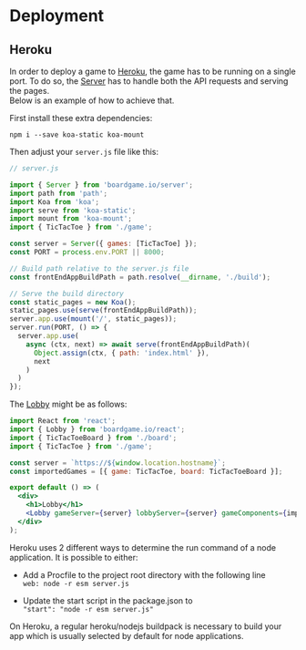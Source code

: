# Deployment

## Heroku

In order to deploy a game to [Heroku](https://heroku.com), the game has to be running on a single port. To do so, the [Server](/api/Server.md) has to handle both the API requests and serving the pages.  
Below is an example of how to achieve that.

First install these extra dependencies: 

```
npm i --save koa-static koa-mount
```
Then adjust your `server.js` file like this:

```js
// server.js

import { Server } from 'boardgame.io/server';
import path from 'path';
import Koa from 'koa';
import serve from 'koa-static';
import mount from 'koa-mount';
import { TicTacToe } from './game';

const server = Server({ games: [TicTacToe] });
const PORT = process.env.PORT || 8000;

// Build path relative to the server.js file
const frontEndAppBuildPath = path.resolve(__dirname, './build');

// Serve the build directory
const static_pages = new Koa();
static_pages.use(serve(frontEndAppBuildPath));
server.app.use(mount('/', static_pages));
server.run(PORT, () => {
  server.app.use(
    async (ctx, next) => await serve(frontEndAppBuildPath)(
      Object.assign(ctx, { path: 'index.html' }),
      next
    )
  )
});
``` 

The [Lobby](/api/Lobby.md) might be as follows:

```jsx
import React from 'react';
import { Lobby } from 'boardgame.io/react';
import { TicTacToeBoard } from './board';
import { TicTacToe } from './game';

const server = `https://${window.location.hostname}`;
const importedGames = [{ game: TicTacToe, board: TicTacToeBoard }];

export default () => (
  <div>
    <h1>Lobby</h1>
    <Lobby gameServer={server} lobbyServer={server} gameComponents={importedGames} />
  </div>
);
```

Heroku uses 2 different ways to determine the run command of a node application. It is possible to either:

- Add a Procfile to the project root directory with the following line  
  `web: node -r esm server.js`

- Update the start script in the package.json to  
  `"start": "node -r esm server.js"`

On Heroku, a regular heroku/nodejs buildpack is necessary to build your app which is usually selected by default for node applications.  
